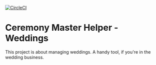 [![CircleCI](https://dl.circleci.com/status-badge/img/circleci/WpRRadhsRFXQSKegPDBP4C/SC5xyJPyyVRvMgwjnuahh2/tree/main.svg?style=svg&circle-token=081eeb77e94776f1ac9aaf6ae58ba21df04e536b)](https://dl.circleci.com/status-badge/redirect/circleci/WpRRadhsRFXQSKegPDBP4C/SC5xyJPyyVRvMgwjnuahh2/tree/main)

# Ceremony Master Helper - Weddings

This project is about managing weddings. A handy tool, if you're in the wedding business.